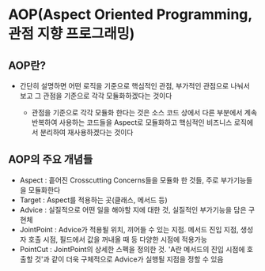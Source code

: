 # AOP(Aspect Oriented Programming, 관점 지향 프로그래밍)

## AOP란?

* 간단히 설명하면 어떤 로직을 기준으로 핵심적인 관점, 부가적인 관점으로 나눠서 보고 그 관점을 기준으로 각각 모듈화하겠다는 것이다

    * 관점을 기준으로 각각 모듈화 한다는 것은 소스 코드 상에서 다른 부분에서 계속 반복하여 사용하는 코드들을 Aspect로 모듈화하고 핵심적인 비즈니스 로직에서 분리하여 재사용하겠다는 것이다

## AOP의 주요 개념들

* Aspect : 흩어진 Crosscutting Concerns들을 모듈화 한 것들, 주로 부가기능들을 모듈화한다
* Target : Aspect를 적용하는 곳(클래스, 메서드 등)
* Advice : 실질적으로 어떤 일을 해야할 지에 대한 것, 실질적인 부가기능을 담은 구현체
* JointPoint : Advice가 적용될 위치, 끼어들 수 있는 지점. 메서드 진입 지점, 생성자 호출 시점, 필드에서 값을 꺼내올 때 등 다양한 시점에 적용가능
* PointCut : JointPoint의 상세한 스펙을 정의한 것. 'A란 메서드의 진입 시점에 호출할 것'과 같이 더욱 구체적으로 Advice가 실행될 지점을 정할 수 있음